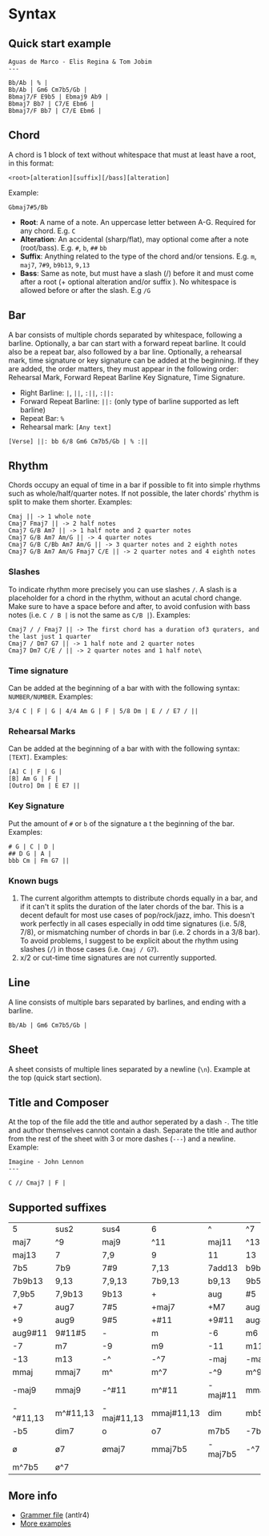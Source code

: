 # Syntax

## Quick start example
```crd
Aguas de Marco - Elis Regina & Tom Jobim
---

Bb/Ab | % |
Bb/Ab | Gm6 Cm7b5/Gb |
Bbmaj7/F E9b5 | Ebmaj9 Ab9 |
Bbmaj7 Bb7 | C7/E Ebm6 |
Bbmaj7/F Bb7 | C7/E Ebm6 |
```

## Chord
A chord is 1 block of text without whitespace that must at least have a root, in this format:
```
<root>[alteration][suffix][/bass][alteration]
```
Example:
```
Gbmaj7#5/Bb
```
- **Root**: A name of a note. An uppercase letter between A-G. Required for any chord. E.g. `C`
- **Alteration**: An accidental (sharp/flat), may optional come after a note (root/bass). E.g. `#`, `b`, `##` `bb`
- **Suffix**: Anything related to the type of the chord and/or tensions. E.g. `m`, `maj7`, `7#9`, `b9b13`, `9,13`
- **Bass**: Same as note, but must have a slash (/) before it and must come after a root (+ optional alteration and/or suffix ). No whitespace is allowed before or after the slash. E.g `/G`

## Bar
A bar consists of multiple chords separated by whitespace, following a barline. Optionally, a bar can start with a forward repeat barline. It could also be a repeat bar, also followed by a bar line. Optionally, a rehearsal mark, time signature or key signature can be added at the beginning. If they are added, the order matters, they must appear in the following order: Rehearsal Mark, Forward Repeat Barline Key Signature, Time Signature.
- Right Barline: `|`, `||`, `:||`, `:||:`
- Forward Repeat Barline: `||:` (only type of barline supported as left barline)
- Repeat Bar: `%`
- Rehearsal mark: `[Any text]`
```
[Verse] ||: bb 6/8 Gm6 Cm7b5/Gb | % :||
```

## Rhythm
Chords occupy an equal of time in a bar if possible to fit into simple rhythms such as whole/half/quarter notes. If not possible, the later chords' rhythm is split to make them shorter. Examples:
```
Cmaj || -> 1 whole note
Cmaj7 Fmaj7 || -> 2 half notes
Cmaj7 G/B Am7 || -> 1 half note and 2 quarter notes
Cmaj7 G/B Am7 Am/G || -> 4 quarter notes
Cmaj7 G/B C/Bb Am7 Am/G || -> 3 quarter notes and 2 eighth notes
Cmaj7 G/B Am7 Am/G Fmaj7 C/E || -> 2 quarter notes and 4 eighth notes
```
### Slashes
To indicate rhythm more precisely you can use slashes `/`. A slash is a placeholder for a chord in the rhythm, without an acutal chord change. Make sure to have a space before and after, to avoid confusion with bass notes (i.e. `C / B |` is not the same as `C/B |`). Examples:
```
Cmaj7 / / Fmaj7 || -> The first chord has a duration of3 quraters, and the last just 1 quarter
Cmaj7 / Dm7 G7 || -> 1 half note and 2 quarter notes
Cmaj7 Dm7 C/E / || -> 2 quarter notes and 1 half note\
```

### Time signature
Can be added at the beginning of a bar with with the following syntax: `NUMBER/NUMBER`. Examples:
```
3/4 C | F | G | 4/4 Am G | F | 5/8 Dm | E / / E7 / ||
```

### Rehearsal Marks
Can be added at the beginning of a bar with with the following syntax: `[TEXT]`. Examples:
```
[A] C | F | G |
[B] Am G | F |
[Outro] Dm | E E7 ||
```

### Key Signature
Put the amount of `#` or `b` of the signature a t the beginning of the bar. Examples:
```
# G | C | D |
## D G | A |
bbb Cm | Fm G7 ||
```

### Known bugs
1. The current algorithm attempts to distribute chords equally in a bar, and if it can't it splits the duration of the later chords of the bar. This is a decent default for most use cases of pop/rock/jazz, imho. This doesn't work perfectly in all cases especially in odd time signatures (i.e. 5/8, 7/8), or mismatching number of chords in bar (i.e. 2 chords in a 3/8 bar). To avoid problems, I suggest to be explicit about the rhythm using slashes (`/`) in those cases (i.e. `Cmaj / G7`).
2. x/2 or cut-time time signatures are not currently supported.


## Line
A line consists of multiple bars separated by barlines, and ending with a barline.
```
Bb/Ab | Gm6 Cm7b5/Gb |
```

## Sheet
A sheet consists of multiple lines separated by a newline (`\n`). Example at the top (quick start section).

## Title and Composer
At the top of the file add the title and author seperated by a dash `-`. The title and author themselves cannot contain a dash. Separate the title and author from the rest of the sheet with 3 or more dashes (`---`) and a newline. Example:
```
Imagine - John Lennon
---

C // Cmaj7 | F |
```

## Supported suffixes
|     |     |     |     |     |     |
| --- | --- | --- | --- | --- | --- |
| 5 | sus2 | sus4 | 6 | ^ | ^7 |
| maj7 | ^9 | maj9 | ^11 | maj11 | ^13 |
| maj13 | 7 | 7,9 | 9 | 11 | 13 |
| 7b5 | 7b9 | 7#9 | 7,13 | 7add13 | b9b13 |
| 7b9b13 | 9,13 | 7,9,13 | 7b9,13 | b9,13 | 9b5 |
| 7,9b5 | 7,9b13 | 9b13 | \+ | aug | #5 |
| +7 | aug7 | 7#5 | +maj7 | +M7 | augM7 |
| +9 | aug9 | 9#5 | +#11 | +9#11 | aug#11 |
| aug9#11 | 9#11#5 | \- | m | -6 | m6 |
| -7 | m7 | -9 | m9 | -11 | m11 |
| -13 | m13 | -^ | -^7 | -maj | -maj7 |
| mmaj | mmaj7 | m^ | m^7 | -^9 | m^9 |
| -maj9 | mmaj9 | -^#11 | m^#11 | -maj#11 | mmaj#11 |
| -^#11,13 | m^#11,13 | -maj#11,13 | mmaj#11,13 | dim | mb5 |
| -b5 | dim7 | o | o7 | m7b5 | -7b5 |
| ø | ø7 | ømaj7 | mmaj7b5 | -maj7b5 | -^7b5 |
| m^7b5 | ø^7 | | | | |

## More info
- [Grammer file](./txt2musicxml/grammer/Chords.g4) (antlr4)
- [More examples](./examples/)